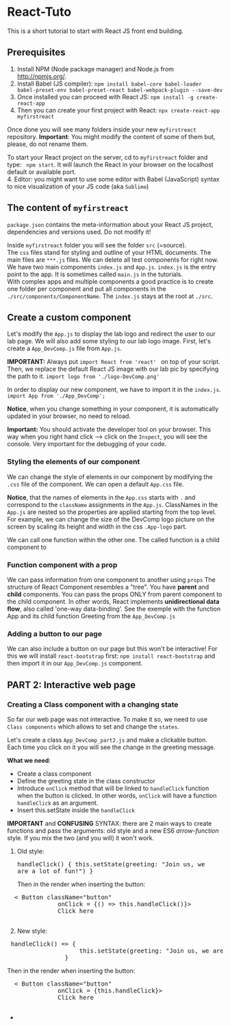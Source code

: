 # React-Tuto

This is a short tutorial to start with React JS front end building. 

## Prerequisites

1. Install NPM (Node package manager) and Node.js from http://npmjs.org/. 
2. Install Babel (JS compiler): ``npm install babel-core babel-loader babel-preset-env babel-preset-react babel-webpack-plugin --save-dev``
3. Once installed you can proceed with React JS: 
``npm install -g create-react-app``
4. Then you can create your first project with React: ``npx create-react-app myfirstreact``

Once done you will see many folders inside your new ``myfirstreact`` repository. 
**Important**: You might modify the content of some of them but, please, do not rename them. 

To start your React project on the server, cd to ``myfirstreact`` folder and type: `` npm start``. It will launch the React in your browser on the localhost default or available port.  
4. Editor: you might want to use some editor with Babel (JavaScript) syntax to nice visualization of your JS code (aka ``Sublime``)  

## The content of ``myfirstreact`` 
``package.json`` contains the meta-information about your React JS project, dependencies and versions used. Do not modify it! 

Inside ``myfirstreact`` folder you will see the folder ``src`` (=source).  
The `css` files stand for styling and outline of your HTML documents. The main files are ``***.js`` files. 
We can delete all test components for right now. 
We have two main components ``index.js`` and ``App.js``. ``index.js`` is the entry point to the app. It is sometimes called ``main.js`` in the tutorials.  
With complex apps and multiple components a good practice is to create one folder per component and put all components in the ``./src/components/ComponentName``. The ``index.js`` stays at the root at ``./src``. 

## Create a custom component 
Let's modify the ``App.js`` to display the lab logo and redirect the user to our lab page. We will also add some styling to our lab logo image.
First, let's create a ``App_DevComp.js`` file from ``App.js``. 

**IMPORTANT:** Always put ``import React from 'react' `` on top of your script. 
Then, we replace the default React JS image with our lab pic by specifying the path to it. 
``import logo from './logo-DevComp.png'``

In order to display our new component, we have to import it in the ``index.js``. 
``import App from './App_DevComp';``

**Notice**, when you change something in your component, it is automatically updated in your browser, no need to reload. 

**Important:** You should activate the developer tool on your browser. This way when you right hand click --> click on the `Inspect`, you will see the console. Very important for the debugging of your code. 

### Styling the elements  of our component ###
We can change the style of elements in our component by modifying the ``.css`` file of the component. 
We can open a default ``App.css`` file. 

**Notice**, that the names of elements in the ``App.css`` starts with `.` and correspond to the ``className`` assignments in the ``App.js``. ClassNames in the ``App.js`` are nested so the properties are applied starting from the top level. 
For example, we can change the size of the DevComp logo picture on the screen by scaling its height and width in the css ``.App-logo`` part. 

We can call one function within the other one. The called function is a child component to 

### Function component with a prop ###
We can pass information from one component to another using ``props`` 
The structure of React Component resembles a "tree". You have **parent** and **child** components. 
You can pass the props ONLY from parent component to the child component. In other words, React implements **unidirectional data flow**, also called 'one-way data-binding'.
See the exemple with the function App and its child function Greeting from the `App_DevComp.js`

### Adding a button to our page ###
We can also include a button on our page but this won't be interactive! 
For this we will install `react-bootstrap` first: 
`npm install react-bootstrap`
and then import it in our `App_DevComp.js` component.  

## PART 2:  Interactive web page 
### Creating a Class component with a changing state 
So far our web page was not interactive. 
To make it so, we need to use `Class components` which allows to set and change the `states`. 
 
Let's create a class `App_DevComp_part2.js` and make a clickable button. Each time you click on it you will see the change in the greeting message.  
 
**What we need**:
- Create a class component 
- Define the greeting state in the class constructor 
- Introduce `onClick` method that will be linked to `handleClick` function when the button is clicked. In other words, `onClick` will have a function `handleClick` as an argument.  
-  Insert this.setState inside the `handleClick`

**IMPORTANT** and **CONFUSING** SYNTAX: there are 2 main ways to create functions and pass the arguments: old style and a new ES6 *arrow-function* style. If you mix the two (and you will) it won't work.
1. Old style: 
				<pre>handleClick() {
					this.setState(greeting: "Join us, we are a lot of fun!")
				}
				</pre>
Then in the render when inserting the button: 
<pre>  < Button className="button"
	          onClick = {() => this.handleClick()}>
	          Click here
	        </Button>
</pre>
2. New style:  
<pre> handleClick() => {
					this.setState(greeting: "Join us, we are a lot of fun!")
				}
</pre>

Then in the render when inserting the button: 
<pre>  < Button className="button"
	          onClick = {this.handleClick}>
	          Click here
	        </Button>
</pre>




 
- 
 

